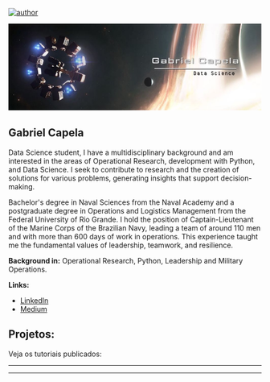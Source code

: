 [![author](https://img.shields.io/badge/author-gabrielcapela-blue.svg)](https://www.linkedin.com/in/gabrielcapela)
<p align="center">
  <img src="interestelar_cover.jpg" >
</p>

## Gabriel Capela

Data Science student, I have a multidisciplinary background and am interested in the areas of Operational Research, development with Python, and Data Science.
I seek to contribute to research and the creation of solutions for various problems, generating insights that support decision-making.

Bachelor's degree in Naval Sciences from the Naval Academy and a postgraduate degree in Operations and Logistics Management from the Federal University of Rio Grande.
I hold the position of Captain-Lieutenant of the Marine Corps of the Brazilian Navy, leading a team of around 110 men and with more than 600 days of work in operations. This experience taught me the fundamental values of leadership, teamwork, and resilience.

**Background in:** Operational Research, Python, Leadership and Military Operations.

**Links:**

* [LinkedIn](https://www.linkedin.com/in/gabrielcapela)
* [Medium](https:)


## Projetos:
Veja os tutoriais publicados:

* **
---

